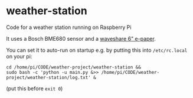 # weather-station

Code for a weather station running on Raspberry Pi

It uses a Bosch BME680 sensor and a [waveshare 6" e-paper](https://www.waveshare.com/wiki/6inch_e-Paper_HAT).

You can set it to auto-run on startup e.g. by putting this into `/etc/rc.local` on your pi:

```
cd /home/pi/CODE/weather-project/weather-station &&
sudo bash -c 'python -u main.py &>> /home/pi/CODE/weather-project/weather-station/log.txt' &
```

(put this before `exit 0`)
